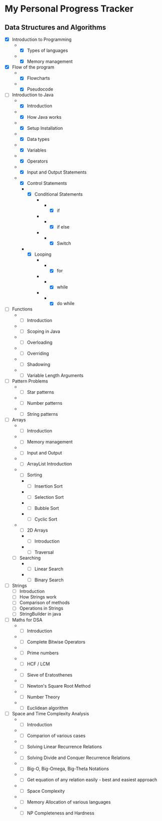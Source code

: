 # My Personal Progress Tracker

## Data Structures and Algorithms

- [x] Introduction to Programming
  - - [x] Types of languages
  - - [x] Memory management
- [x] Flow of the program
  - - [x] Flowcharts
  - - [x] Pseudocode
- [ ] Introduction to Java
  - - [x] Introduction
  - - [x] How Java works
  - - [x] Setup Installation
  - - [x] Data types
  - - [x] Variables
  - - [x] Operators
  - - [x] Input and Output Statements
  - - [x] Control Statements
    - - [x] Conditional Statements
        - - - [x] if 
        - - - [x] if else
        - - - [x] Switch
    - - [x] Looping
        - - - [x] for
        - - - [x] while
        - - - [x] do while
- [ ] Functions
  - - [ ] Introduction
  - - [ ] Scoping in Java
  - - [ ] Overloading
  - - [ ] Overriding
  - - [ ] Shadowing
  - - [ ] Variable Length Arguments
- [ ] Pattern Problems
    - - [ ] Star patterns
    - - [ ] Number patterns
    - - [ ] String patterns
- [ ] Arrays
  - - [ ] Introduction
  - - [ ] Memory management
  - - [ ] Input and Output
  - - [ ] ArrayList Introduction
  - - [ ] Sorting
    - - [ ] Insertion Sort
    - - [ ] Selection Sort
    - - [ ] Bubble Sort
    - - [ ] Cyclic Sort
  - - [ ] 2D Arrays
    - - [ ] Introduction
    - - [ ] Traversal
  - [ ] Searching
    - - [ ] Linear Search
    - - [ ] Binary Search
- [ ] Strings
  - [ ] Introduction
  - [ ] How Strings work
  - [ ] Comparison of methods
  - [ ] Operations in Strings
  - [ ] StringBuilder in java
- [ ] Maths for DSA
  - - [ ] Introduction
  - - [ ] Complete Bitwise Operators
  - - [ ] Prime numbers
  - - [ ] HCF / LCM
  - - [ ] Sieve of Eratosthenes
  - - [ ] Newton's Square Root Method
  - - [ ] Number Theory
  - - [ ] Euclidean algorithm
- [ ] Space and Time Complexity Analysis
  - - [ ] Introduction
  - - [ ] Comparion of various cases
  - - [ ] Solving Linear Recurrence Relations
  - - [ ] Solving Divide and Conquer Recurrence Relations
  - - [ ] Big-O, Big-Omega, Big-Theta Notations
  - - [ ] Get equation of any relation easily - best and easiest approach
  - - [ ] Space Complexity
  - - [ ] Memory Allocation of various languages
  - - [ ] NP Completeness and Hardness
